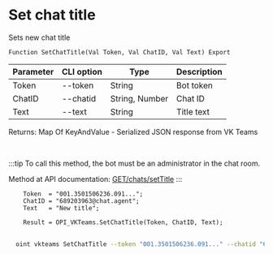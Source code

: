 ﻿---
sidebar_position: 12
---

# Set chat title
 Sets new chat title



`Function SetChatTitle(Val Token, Val ChatID, Val Text) Export`

  | Parameter | CLI option | Type | Description |
  |-|-|-|-|
  | Token | --token | String | Bot token |
  | ChatID | --chatid | String, Number | Chat ID |
  | Text | --text | String | Title text |

  
  Returns:  Map Of KeyAndValue - Serialized JSON response from VK Teams

<br/>

:::tip
To call this method, the bot must be an administrator in the chat room.

 Method at API documentation: [GET ​​/chats/setTitle](https://teams.vk.com/botapi/#/chats/get_chats_setTitle)
:::
<br/>


```bsl title="Code example"
    Token  = "001.3501506236.091...";
    ChatID = "689203963@chat.agent";
    Text   = "New title";

    Result = OPI_VKTeams.SetChatTitle(Token, ChatID, Text);
```



```sh title="CLI command example"
    
  oint vkteams SetChatTitle --token "001.3501506236.091..." --chatid "689203963@chat.agent" --text %text%

```

```json title="Result"

```
